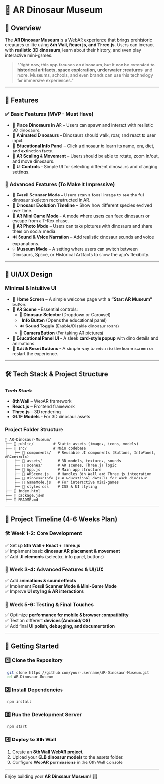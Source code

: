 # 🦖 AR Dinosaur Museum

## 📌 Overview
The **AR Dinosaur Museum** is a WebAR experience that brings prehistoric creatures to life using **8th Wall, React.js, and Three.js**. Users can interact with **realistic 3D dinosaurs**, learn about their history, and even play interactive mini-games.

> "Right now, this app focuses on dinosaurs, but it can be extended to **historical artifacts, space exploration, underwater creatures**, and more. Museums, schools, and even brands can use this technology for immersive experiences."

---

## 🎯 Features

### ✅ **Basic Features (MVP - Must Have)**
- 🔹 **Place Dinosaurs in AR** – Users can spawn and interact with realistic 3D dinosaurs.
- 🔹 **Animated Dinosaurs** – Dinosaurs should walk, roar, and react to user input.
- 🔹 **Educational Info Panel** – Click a dinosaur to learn its name, era, diet, and extinction facts.
- 🔹 **AR Scaling & Movement** – Users should be able to rotate, zoom in/out, and move dinosaurs.
- 🔹 **UI Controls** – Simple UI for selecting different dinosaurs and changing settings.

### 🚀 **Advanced Features (To Make It Impressive)**
- 🌋 **Fossil Scanner Mode** – Users scan a fossil image to see the full dinosaur skeleton reconstructed in AR.
- 🦴 **Dinosaur Evolution Timeline** – Show how different species evolved over time.
- 🦖 **AR Mini Game Mode** – A mode where users can feed dinosaurs or escape from a T-Rex chase.
- 📸 **AR Photo Mode** – Users can take pictures with dinosaurs and share them on social media.
- 🔊 **Sound & Voice Narration** – Add realistic dinosaur sounds and voice explanations.
- 💡 **Museum Mode** – A setting where users can switch between Dinosaurs, Space, or Historical Artifacts to show the app’s flexibility.

---

## 🎨 UI/UX Design

### **Minimal & Intuitive UI**
- 🔹 **Home Screen** – A simple welcome page with a **“Start AR Museum”** button.
- 🔹 **AR Scene** – Essential controls:
  - 🦕 **Dinosaur Selector** (Dropdown or Carousel)
  - ℹ️ **Info Button** (Opens the educational panel)
  - 🔊 **Sound Toggle** (Enable/Disable dinosaur roars)
  - 📸 **Camera Button** (For taking AR pictures)
- 🔹 **Educational Panel UI** – A sleek **card-style popup** with dino details and animations.
- 🔹 **Exit & Reset Buttons** – A simple way to return to the home screen or restart the experience.

---

## 🛠️ Tech Stack & Project Structure

### **Tech Stack**
- **8th Wall** – WebAR framework
- **React.js** – Frontend framework
- **Three.js** – 3D rendering
- **GLTF Models** – For 3D dinosaur assets

### **Project Folder Structure**
```
📂 AR-Dinosaur-Museum/
├── 📂 public/         # Static assets (images, icons, models)
├── 📂 src/            # Main codebase
│   ├── 📂 components/   # Reusable UI components (Buttons, InfoPanel, ARControls)
│   ├── 📂 assets/       # 3D models, textures, sounds
│   ├── 📂 scenes/       # AR scenes, Three.js logic
│   ├── 📄 App.js        # Main app structure
│   ├── 📄 ARScene.js    # Handles 8th Wall and Three.js integration
│   ├── 📄 DinosaurInfo.js # Educational details for each dinosaur
│   ├── 📄 GameMode.js   # For interactive mini-games
│   ├── 📄 styles.css    # CSS & UI styling
├── 📄 index.html
├── 📄 package.json
├── 📄 README.md
```

---

## 📅 Project Timeline (4-6 Weeks Plan)

### **🛠 Week 1-2: Core Development**
✅ Set up **8th Wall + React + Three.js**  
✅ Implement basic **dinosaur AR placement & movement**  
✅ Add **UI elements** (selector, info panel, buttons)  

### **🎨 Week 3-4: Advanced Features & UI/UX**
✅ Add **animations & sound effects**  
✅ Implement **Fossil Scanner Mode & Mini-Game Mode**  
✅ Improve **UI styling & AR interactions**  

### **🚀 Week 5-6: Testing & Final Touches**
✅ Optimize **performance for mobile & browser compatibility**  
✅ Test on different **devices (Android/iOS)**  
✅ Add final **UI polish, debugging, and documentation**  

---

## 🚀 Getting Started

### **1️⃣ Clone the Repository**
```sh
 git clone https://github.com/your-username/AR-Dinosaur-Museum.git
 cd AR-Dinosaur-Museum
```

### **2️⃣ Install Dependencies**
```sh
 npm install
```

### **3️⃣ Run the Development Server**
```sh
 npm start
```

### **4️⃣ Deploy to 8th Wall**
1. Create an **8th Wall WebAR project**.
2. Upload your **GLB dinosaur models** to the assets folder.
3. Configure **WebAR permissions** in the 8th Wall console.
---

Enjoy building your **AR Dinosaur Museum**! 🚀🦖

